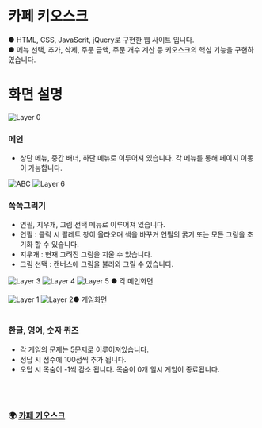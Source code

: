 # 카페 키오스크
● HTML, CSS, JavaScrit, jQuery로 구현한 웹 사이트 입니다.<br>
● 메뉴 선택, 추가, 삭제, 주문 금액, 주문 개수 계산 등 키오스크의 핵심 기능을 구현하였습니다.<br>
# 화면 설명 #
![Layer 0](https://user-images.githubusercontent.com/118651919/218109760-ffe66f32-4eae-48cf-a800-81a0a659975a.png)
### 메인 <br>
- 상단 메뉴, 중간 배너, 하단 메뉴로 이루어져 있습니다. 각 메뉴를 통해 페이지 이동이 가능합니다.

![ABC](https://user-images.githubusercontent.com/118651919/218254914-70031a25-6cbf-4777-b1fb-6a8eb398ea4a.png)
![Layer 6](https://user-images.githubusercontent.com/118651919/218111953-09085e62-2bc7-4b1d-a311-c6ff892dce90.png)

### 쓱쓱그리기 <br>
- 연필, 지우개, 그림 선택 메뉴로 이루어져 있습니다.
- 연필 : 클릭 시 팔레트 창이 올라오며 색을 바꾸거 연필의 굵기 또는 모든 그림을 초기화 할 수 있습니다.
- 지우개 : 현재 그려진 그림을 지울 수 있습니다.
- 그림 선택 : 캔버스에 그림을 불러와 그릴 수 있습니다. 

![Layer 3](https://user-images.githubusercontent.com/118651919/218112775-2c2c6508-3c5c-4dea-a061-484019a5ab91.png)
![Layer 4](https://user-images.githubusercontent.com/118651919/218112785-96ee98d2-c528-4d5f-902d-bc2ad5301bdf.png)
![Layer 5](https://user-images.githubusercontent.com/118651919/218112792-fad9e782-41a5-4163-bdda-8b358928788f.png)
● 각 메인화면<br><br>
![Layer 1](https://user-images.githubusercontent.com/118651919/218114733-d54e85b8-7be3-4ee5-81af-115ff62a9a45.png)
![Layer 2](https://user-images.githubusercontent.com/118651919/218115853-c844b911-7e67-4fce-b784-1edc42a82c03.png)● 게임화면<br><br>

### 한글, 영어, 숫자 퀴즈 <br>
- 각 게임의 문제는 5문제로 이루어져있습니다.
- 정답 시 점수에 100점씩 추가 됩니다.
- 오답 시 목숨이 -1씩 감소 됩니다. 목숨이 0개 일시 게임이 종료됩니다.

<br><br> 
### 🌍 [카페 키오스크](https://gomtarus.github.io/Cafe_kiosk/main.html)

